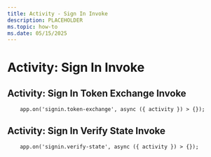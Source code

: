 ```yaml
---
title: Activity - Sign In Invoke
description: PLACEHOLDER
ms.topic: how-to
ms.date: 05/15/2025
---
```


# Activity: Sign In Invoke

## Activity: Sign In Token Exchange Invoke


```
    app.on('signin.token-exchange', async ({ activity }) > {});
```

## Activity: Sign In Verify State Invoke


```
    app.on('signin.verify-state', async ({ activity }) > {});
```